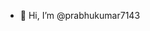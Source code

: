 - 👋 Hi, I’m @prabhukumar7143
<!---
prabhukumar7143/prabhukumar7143 is a ✨ special ✨ repository because its `README.md` (this file) appears on your GitHub profile.
You can click the Preview link to take a look at your changes.
--->
